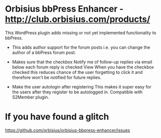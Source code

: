 Orbisius bbPress Enhancer - http://club.orbisius.com/products/
=========================

This WordPress plugin adds missing or not yet implemented functionality to bbPress. 

* This adds author support for the forum posts i.e. you can change the author of a bbPress forum post.

* Makes sure that the checkbox Notify me of follow-up replies via email below each forum reply is checked View
    When you have the checkbox checked this reduces chance of the user forgetting to click it and therefore won't be notified for future replies.

* Make the user autologin after registering
    This makes it super easy for the users after they register to be autologged in. Compatible with S2Member plugin.


If you have found a glitch
==========================

https://github.com/orbisius/orbisius-bbpress-enhancer/issues

